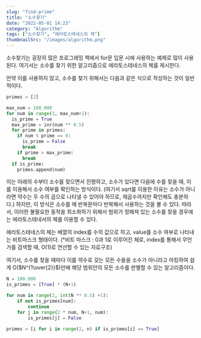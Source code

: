 ```yaml
---
slug: "find-prime"
title: "소수찾기"
date: "2022-05-01 14:23"
category: "Algorithm"
tags: ["소수찾기", "에라토스테네스의 체"]
thumbnailSrc: "/images/algorithm.png"
---
```


소수찾기는 굉장히 많은 프로그래밍 책에서 for문 입문 시에 사용하는 예제로 많이 사용된다.
여기서는 소수를 찾기 위한 알고리즘으로 에라토스테네스의 체를 제시한다.

만약 이를 사용하지 않고, 소수를 찾기 위해서는 다음과 같은 식으로 작성하는 것이 일반적이다.

```python
primes = [2]

max_num = 100_000
for num in range(3, max_num+1):
  is_prime = True
  max_prime = inr(num ** 0.5)
  for prime in primes:
    if num % prime == 0:
      is_prime = False
      break
    if prime > max_prime:
      break
  if is_prime:
    primes.append(num)
```

이는 아래의 수부터 소수를 찾으면서 진행하고, 소수가 있다면 다음에 수를 찾을 때, 이를 이용해서 소수 여부를 확인하는 방식이다.
(여기서 sqrt를 이용한 이유는 소수가 아니라면 약수는 두 수의 곱으로 나타낼 수 있어야 하므로, 제곱수까지만 확인해도 충분하다.)
하지만, 이 방식은 소수를 매 반복문마다 반복해서 사용하는 것을 볼 수 있다. 따라서, 이러한 불필요한 동작을 최소화하기 위해서 범위가 정해져 있는 소수를 찾을 경우에는 에라토스테네서의 체를 이용할 수 있다.

에라토스테네스의 체는 배열의 index를 수의 값으로 하고, value를 소수 여부로 나타내는 비트마스크 형태이다. (*비트 마스크 : 0과 1로 이루어진 체로, index를 통해서 무언가를 검색할 때, O(1)로 연산할 수 있는 자료구조)

여기서, 소수를 찾을 때마다 이를 약수로 갖는 모든 수들을 소수가 아니라고 마킹하여 쉽게 O($N^{1\over{2}}$)만에 해당 범위안의 모든 소수를 판별할 수 있는 알고리즘이다.

```python
N = 100_000
is_primes = [True] * (N+1)

for num in range(2, int(N ** 0.5) +1):
    if not is_primes[num]:
        continue
    for j in range(2 * num, N+1, num):
        is_primes[j] = False

primes = [i for i in range(2, n) if is_primes[i] == True]
```
